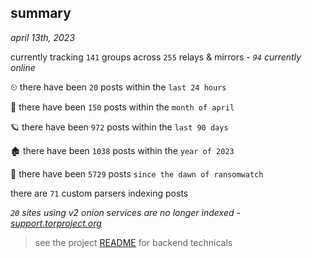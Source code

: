 
## summary
_april 13th, 2023_

currently tracking `141` groups across `255` relays & mirrors - _`94` currently online_

⏲ there have been `20` posts within the `last 24 hours`

🦈 there have been `150` posts within the `month of april`

🪐 there have been `972` posts within the `last 90 days`

🏚 there have been `1038` posts within the `year of 2023`

🦕 there have been `5729` posts `since the dawn of ransomwatch`

there are `71` custom parsers indexing posts

_`20` sites using v2 onion services are no longer indexed - [support.torproject.org](https://support.torproject.org/onionservices/v2-deprecation/)_

> see the project [README](https://github.com/joshhighet/ransomwatch#ransomwatch--) for backend technicals
